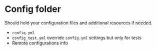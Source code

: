 # Config folder

Should hold your configuration files and additional resources if needed.

- `config.yml`
- `config_test.yml` override `config.yml` settings but only for tests
- Remote configurations info